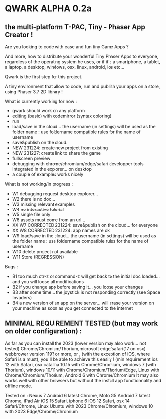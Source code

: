 # QWARK ALPHA 0.2a
## the multi-platform T-PAC, Tiny - Phaser App Creator !


Are you looking to code with ease and fun tiny Game Apps ?

And more, how to distribute your wonderful Tiny Phaser Apps to everyone, regardless of the operating system he uses, or if it's a smartphone, a tablet, a laptop, a desktop, windows, osx, linux, android, ios etc...

Qwark is the first step for this project.

A tiny environment that allow to code, run and publish your apps on a store, using Phaser 3.7 2D library !

What is currently working for now :
  - qwark should work on any platform
  - editing (basic) with codemirror (syntax coloring)
  - run
  - load/save in the cloud... the username (in settings) will be used as the folder name : use foldername compatible rules for the name of username
  - save&publish on the cloud.
  - NEW 231224: create new project from existing
  - NEW 231227: create link to share the game
  - fullscreen preview
  - debugging with chrome/chromium/edge/safari developper tools integrated in the explorer... on desktop
  - a couple of examples works nicely

What is not working/in progress :
  - W1 debugging request desktop explorer...
  - W2 there is no doc...
  - W3 missing relevant examples
  - W4 no interactive tutorial
  - W5 single file only
  - W6 assets must come from an url...
  - XX W7 CORRECTED 231224: save&publish on the cloud... for everyone
  - XX W8 CORRECTED 231224: app names are ok
  - W9 load/save in the cloud... the username (in settings) will be used as the folder name : use foldername compatible rules for the name of username
  - W10 delete project not available
  - W11 Store (REGRESSION)
  
Bugs :
  - B1 too much ctr-z or command-z will get back to the initial doc loaded... and you will loose all modifications
  - B2 if you change app before saving it... you loose your changes
  - B3 after some time... the joystick is not responding correctly (see Space Invaders) 
  - B4 a new version of an app on the server... will erase your version on your machine as soon as you get connected to the internet
  
  
## MINIMAL REQUIREMENT TESTED (but may work on older configuration) :

As far as you can install the 2023 (lower version may also work... not tested) Chrome/Chromium/Thorium,microsoft edge/safari(17 on osx) webbrower version 119? or more, or , (with the exception of iOS, where Safari is a must), you'll be able to achieve this easily !
(min requirement ios 12 with Safari, osx catalina 10.15 with Chrome/Chromium, windows 7 (with Thorium), windows 10/11 with Chrome/Chromium/Thorium/Edge, Linux with Chrome/Chromium/Thorium, Android 6 with Chrome/Chromium
It may also works well with other browsers but without the install app functionnality and offline mode.

Tested on : 
Nexus 7 Android 6 latest Chrome, Moto G5 Android 7 latest Chrome, iPad Air iOS 15 Safari, iphone 6 iOS 12 Safari, osx 14 Safari/Chrome, Linux Ubuntu with 2023 Chrome/Chromium, windows 10 with 2023 Edge/Chrome/Chromium
